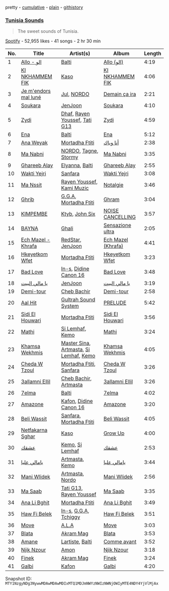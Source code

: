 pretty - [cumulative](/playlists/cumulative/37i9dQZF1DX9HeUXWsJonl.md) - [plain](/playlists/plain/37i9dQZF1DX9HeUXWsJonl) - [githistory](https://github.githistory.xyz/mackorone/spotify-playlist-archive/blob/main/playlists/plain/37i9dQZF1DX9HeUXWsJonl)

### [Tunisia Sounds](https://open.spotify.com/playlist/37i9dQZF1DX9HeUXWsJonl)

> The sweet sounds of Tunisia.

[Spotify](https://open.spotify.com/user/spotify) - 52,955 likes - 41 songs - 2 hr 30 min

| No. | Title | Artist(s) | Album | Length |
|---|---|---|---|---|
| 1 | [Allo \- الو](https://open.spotify.com/track/1mYKk7dWVDcfn8lTJ6CKJV) | [Balti](https://open.spotify.com/artist/4cgw3nEf6uOQ2NqHwSXErR) | [Allo \(الو\)](https://open.spotify.com/album/5sw19c2WnCbMacw9OzubzT) | 4:19 |
| 2 | [KI NKHAMMEM FIK](https://open.spotify.com/track/1IfYpioyU828cGgXJK44Bi) | [Kaso](https://open.spotify.com/artist/1Brdq29oq6t0jyJeeLLMx0) | [KI NKHAMMEM FIK](https://open.spotify.com/album/3957FwIBCahzUaxaboTkLO) | 4:06 |
| 3 | [Je m'endors mal luné](https://open.spotify.com/track/51ZzvOw40MCYh6DnvL57mL) | [Jul](https://open.spotify.com/artist/3IW7ScrzXmPvZhB27hmfgy), [NORDO](https://open.spotify.com/artist/44qTyRXwTktHVC0X1FGnJn) | [Demain ça ira](https://open.spotify.com/album/2NmDWH25YnnR7IkwRpT1KF) | 2:21 |
| 4 | [Soukara](https://open.spotify.com/track/4E9W5CF1SVwRrYX8xZ7H2x) | [JenJoon](https://open.spotify.com/artist/5EueujjeEpYjmaQbAuaetK) | [Soukara](https://open.spotify.com/album/0cdBTS4wd4T2k7Bwpw1eP0) | 4:10 |
| 5 | [Zydi](https://open.spotify.com/track/1r2iFBeekSLVyHetVvfTpy) | [Dhaf](https://open.spotify.com/artist/5nl9XGwpeR6xL7UCNuUgk4), [Rayen Youssef](https://open.spotify.com/artist/3rN1K1PmBAEbbdg2sOP2Pk), [Tati G13](https://open.spotify.com/artist/0U33TLQaAlL1uLccEYAXnI) | [Zydi](https://open.spotify.com/album/2gijwfmnPlKT61VSEUOFxY) | 4:59 |
| 6 | [Ena](https://open.spotify.com/track/2EgLc1ac8D2PRIoOc0MWhA) | [Balti](https://open.spotify.com/artist/4cgw3nEf6uOQ2NqHwSXErR) | [Ena](https://open.spotify.com/album/6ikbd0GPRfPckuN7rLDSit) | 5:12 |
| 7 | [Ana Weyak](https://open.spotify.com/track/5aqmJaDvhBRPKl7ouuLqiu) | [Mortadha Ftiti](https://open.spotify.com/artist/1JKD6r1BHHPW5UjN9JKwia) | [أنا وياك](https://open.spotify.com/album/4y49FwQLBB611add8CodNd) | 2:38 |
| 8 | [Ma Nabni](https://open.spotify.com/track/09L0R9oOyNyC6X8c2aKLtW) | [NORDO](https://open.spotify.com/artist/44qTyRXwTktHVC0X1FGnJn), [Tagne](https://open.spotify.com/artist/3977Z9BZCFbJQYwdIdVwgc), [Stormy](https://open.spotify.com/artist/5Do9u0GoN4gFn6Nk8NGDhh) | [Ma Nabni](https://open.spotify.com/album/0TlqqkCP5JzdgFHCJzuXwO) | 3:35 |
| 9 | [Ghareeb Alay](https://open.spotify.com/track/7gJqw9Ogef35nMOzHY8E3v) | [Elyanna](https://open.spotify.com/artist/0jIWKlfmD4Ew7HeVVrq03g), [Balti](https://open.spotify.com/artist/4cgw3nEf6uOQ2NqHwSXErR) | [Ghareeb Alay](https://open.spotify.com/album/5c7qiyYcpJO6niBfAyjZYl) | 2:55 |
| 10 | [Wakti Yejri](https://open.spotify.com/track/2rdBSVBD6xMJOmCNrGniSr) | [Sanfara](https://open.spotify.com/artist/2s55Po6VBr22RYwlCmYlY6) | [Wakti Yejri](https://open.spotify.com/album/7smElBnJjgj4vptmJx5OXo) | 3:08 |
| 11 | [Ma Nssit](https://open.spotify.com/track/1TV0wz0iAOiPMETEK8ywhl) | [Rayen Youssef](https://open.spotify.com/artist/3rN1K1PmBAEbbdg2sOP2Pk), [Kami Muzic](https://open.spotify.com/artist/7gwxgj3x9nJirsEwckTIms) | [Notalgie](https://open.spotify.com/album/6OqhouMSH01qp4CNl1VXYQ) | 3:46 |
| 12 | [Ghrib](https://open.spotify.com/track/6UmPJTPqQ3HXZkGHzpCR2H) | [G.G.A](https://open.spotify.com/artist/3Ofbm810VXiC3VaO76oMPP), [Mortadha Ftiti](https://open.spotify.com/artist/1JKD6r1BHHPW5UjN9JKwia) | [Ghram](https://open.spotify.com/album/1NyH5ubcU9CCabIjVJkAHO) | 3:04 |
| 13 | [KIMPEMBE](https://open.spotify.com/track/3c0VZLITP4HxbAzjgzz19e) | [Ktyb](https://open.spotify.com/artist/1i85OjmZoPeQqdnqX0NXBa), [John Six](https://open.spotify.com/artist/3GmOYEzhVHdhjo5aPfqdKv) | [NOISE CANCELLING](https://open.spotify.com/album/4h14WZbl7k6Tkm5GW0TCfU) | 3:57 |
| 14 | [BAYNA](https://open.spotify.com/track/1tZDQqGmN6A6wOWPHkJoC1) | [Ghali](https://open.spotify.com/artist/3egWSWp7Y4FyCKIyvXbw7L) | [Sensazione ultra](https://open.spotify.com/album/7x0QV22Ci2ZOm9HweqBLhn) | 2:05 |
| 15 | [Ech Mazel \- Khrafa](https://open.spotify.com/track/1XiL9Lp1p9WfIAzuNR1uWD) | [RedStar](https://open.spotify.com/artist/5KrsMlfx8tbhq2GjZo0KP5), [JenJoon](https://open.spotify.com/artist/5EueujjeEpYjmaQbAuaetK) | [Ech Mazel \(Khrafa\)](https://open.spotify.com/album/33phU9MxhOINJYSGYHyEpK) | 4:41 |
| 16 | [Hkeyetkom Wfet](https://open.spotify.com/track/7bzfVYSm6pU0gwuX20rFuY) | [Mortadha Ftiti](https://open.spotify.com/artist/1JKD6r1BHHPW5UjN9JKwia) | [Hkeyetkom Wfet](https://open.spotify.com/album/1gbsicMYbNsGdEfV195AyI) | 3:23 |
| 17 | [Bad Love](https://open.spotify.com/track/3jI5FBlOWlKYglME1q48B4) | [In\-s](https://open.spotify.com/artist/5JfeJl3VqY6UcwAKZVXKQM), [Didine Canon 16](https://open.spotify.com/artist/2aVPTWc4WYc7b384eatevF) | [Bad Love](https://open.spotify.com/album/4spBd91JN0Z6286LG86wDv) | 3:48 |
| 18 | [يا مالي البيت](https://open.spotify.com/track/28hkUg6xp4S4VIWw5jdqiq) | [JenJoon](https://open.spotify.com/artist/5EueujjeEpYjmaQbAuaetK) | [يا مالي البيت](https://open.spotify.com/album/35K9946pjbcu35cfcBMEUk) | 3:19 |
| 19 | [Demi\-tour](https://open.spotify.com/track/3ZqeaCp6xjjOKGt1KOEyXQ) | [Cheb Bachir](https://open.spotify.com/artist/52tue7QYDGQeyJM4e5U6KZ) | [Demi\-tour](https://open.spotify.com/album/7r9DuONoCBCEhVHXpSzUTH) | 2:58 |
| 20 | [Aal Hit](https://open.spotify.com/track/5bmskSTrIQF9AG3QRNcRs7) | [Gultrah Sound System](https://open.spotify.com/artist/3ifW3hBoqUFSwwwjGrQtba) | [PRELUDE](https://open.spotify.com/album/1F9rHP1TBv73QVgvxqfF9R) | 5:42 |
| 21 | [Sidi El Houwari](https://open.spotify.com/track/7ewNKUWihyy5DWQQESwjPc) | [Mortadha Ftiti](https://open.spotify.com/artist/1JKD6r1BHHPW5UjN9JKwia) | [Sidi El Houwari](https://open.spotify.com/album/7MRuqMWZGwhuZ1417n7B1n) | 3:56 |
| 22 | [Mathi](https://open.spotify.com/track/2BUzhyKaCLs3uqeN5HUWHE) | [Si Lemhaf](https://open.spotify.com/artist/3wOVvUvge4HJNiAgSMPNox), [Kemo](https://open.spotify.com/artist/2xfujkJKqTg2T4b1vbLKdY) | [Mathi](https://open.spotify.com/album/7F5Iqxhgk9qNwuMNtoBgdb) | 3:24 |
| 23 | [Khamsa Wekhmis](https://open.spotify.com/track/1WfIwSm6R98vRKPvFol0hN) | [Master Sina](https://open.spotify.com/artist/50YiAJFQLuv0Ncrl9zuhZq), [Artmasta](https://open.spotify.com/artist/5nIOjs6hpgOxasVYbKOAui), [Si Lemhaf](https://open.spotify.com/artist/3wOVvUvge4HJNiAgSMPNox), [Kemo](https://open.spotify.com/artist/4LUDVIU6K7ViaJHlFSpPCs) | [Khamsa Wekhmis](https://open.spotify.com/album/2u0bXhsQ5cZgPLpYORW0F2) | 4:05 |
| 24 | [Cheda W Tzoul](https://open.spotify.com/track/0gSIsNOlouCajRSw0yK6Kj) | [Mortadha Ftiti](https://open.spotify.com/artist/1JKD6r1BHHPW5UjN9JKwia), [Sanfara](https://open.spotify.com/artist/2s55Po6VBr22RYwlCmYlY6) | [Cheda W Tzoul](https://open.spotify.com/album/125HbmJXycVBvnQdxCUNEr) | 3:26 |
| 25 | [3allamni Ellil](https://open.spotify.com/track/1RBZj4TSUCsaIdapBU8wOv) | [Cheb Bachir](https://open.spotify.com/artist/52tue7QYDGQeyJM4e5U6KZ), [Artmasta](https://open.spotify.com/artist/5nIOjs6hpgOxasVYbKOAui) | [3allamni Ellil](https://open.spotify.com/album/2p0a7Xcqk98IW1QgHqSiuy) | 3:26 |
| 26 | [7elma](https://open.spotify.com/track/2Dbvw3R3GqaF4ucrbe4dTs) | [Balti](https://open.spotify.com/artist/4cgw3nEf6uOQ2NqHwSXErR) | [7elma](https://open.spotify.com/album/27l6Sbd25Oy7dhrNxItLJQ) | 4:02 |
| 27 | [Amazone](https://open.spotify.com/track/2MYKMHhMFIlmYKn05C9cV2) | [Kafon](https://open.spotify.com/artist/1g7CL458gLNv8UY3W2IFBw), [Didine Canon 16](https://open.spotify.com/artist/2aVPTWc4WYc7b384eatevF) | [Amazone](https://open.spotify.com/album/42rj17QXfTKr8YjAhUKZ28) | 3:20 |
| 28 | [Beli Wassit](https://open.spotify.com/track/0KwaYXajEWxN9KLVqpwAyK) | [Sanfara](https://open.spotify.com/artist/2s55Po6VBr22RYwlCmYlY6), [Mortadha Ftiti](https://open.spotify.com/artist/1JKD6r1BHHPW5UjN9JKwia) | [Beli Wassit](https://open.spotify.com/album/4oOglonQ8avYy0LeJDKcUi) | 4:05 |
| 29 | [Netfakarna Sghar](https://open.spotify.com/track/5SXmbTghHaWfLJCAFBqX0a) | [Kaso](https://open.spotify.com/artist/1Brdq29oq6t0jyJeeLLMx0) | [Grow Up](https://open.spotify.com/album/2QEUmVsZvzKaCn9kGah2AR) | 4:00 |
| 30 | [عشقك](https://open.spotify.com/track/5If25yKGs9cTAFNemTRzZK) | [Kemo](https://open.spotify.com/artist/2xfujkJKqTg2T4b1vbLKdY), [Si Lemhaf](https://open.spotify.com/artist/3wOVvUvge4HJNiAgSMPNox) | [عشقك](https://open.spotify.com/album/3nimuc0tltTLt71sJzkryF) | 2:53 |
| 31 | [يامالي عليا](https://open.spotify.com/track/7DP29ns5AsjtWC12ld2IiC) | [Artmasta](https://open.spotify.com/artist/5nIOjs6hpgOxasVYbKOAui), [Kemo](https://open.spotify.com/artist/4LUDVIU6K7ViaJHlFSpPCs) | [يامالي عليا](https://open.spotify.com/album/4K6RK8yyrTiwFglvCHFt1p) | 3:44 |
| 32 | [Mani Wlidek](https://open.spotify.com/track/3sWOuPS3srcCShuoYjd6hG) | [Artmasta](https://open.spotify.com/artist/5nIOjs6hpgOxasVYbKOAui), [Nordo](https://open.spotify.com/artist/4UNykXoF5SxUpgyX4nSOVC) | [Mani Wlidek](https://open.spotify.com/album/7cRWMRusoJ6juDguMnq7pI) | 2:56 |
| 33 | [Ma Saab](https://open.spotify.com/track/2lvt3ournLiAlPcwkggOVl) | [Tati G13](https://open.spotify.com/artist/0U33TLQaAlL1uLccEYAXnI), [Rayen Youssef](https://open.spotify.com/artist/3rN1K1PmBAEbbdg2sOP2Pk) | [Ma Saab](https://open.spotify.com/album/0B6maLCCMJNGbZ83z5hpEa) | 3:35 |
| 34 | [Ana Li Bghit](https://open.spotify.com/track/4p1sxxbjtfhWQfyaF2mm5d) | [Mortadha Ftiti](https://open.spotify.com/artist/1JKD6r1BHHPW5UjN9JKwia) | [Ana Li Bghit](https://open.spotify.com/album/6iad05pe3Sb9HDP7ffVTJU) | 3:49 |
| 35 | [Haw Fi Belek](https://open.spotify.com/track/5UlBJjxOMdDp0flRkD5RME) | [In\-s](https://open.spotify.com/artist/5JfeJl3VqY6UcwAKZVXKQM), [G.G.A](https://open.spotify.com/artist/3Ofbm810VXiC3VaO76oMPP), [Tchiggy](https://open.spotify.com/artist/2FsxcHBONPXPDoASKYLe2v) | [Haw Fi Belek](https://open.spotify.com/album/2RPmnyGcZARbNPz1ajp9NV) | 3:51 |
| 36 | [Move](https://open.spotify.com/track/5XnU6fppfaCp8cJCM0SXxe) | [A.L.A](https://open.spotify.com/artist/3MKpGPhBp9KeXjGooKHNDX) | [Move](https://open.spotify.com/album/717IhcEaucsFqL7YlM3aUa) | 3:03 |
| 37 | [Blata](https://open.spotify.com/track/0zVePr5IuAQISOFQXjQ1D9) | [Akram Mag](https://open.spotify.com/artist/2RN3sars5oJnOWYJYLFzU1) | [Blata](https://open.spotify.com/album/7ru31Nlx5qRZDvupo3euWo) | 3:53 |
| 38 | [Amane](https://open.spotify.com/track/5hE7CooonBvT1EhAawMCqp) | [Lartiste](https://open.spotify.com/artist/6HhnhnxLsowYuuejvku0Bz), [Balti](https://open.spotify.com/artist/4cgw3nEf6uOQ2NqHwSXErR) | [Comme avant](https://open.spotify.com/album/5kwEOC8Ua2255QdWR2TqAX) | 3:52 |
| 39 | [Njik Nzour](https://open.spotify.com/track/58oVWjYLjemAvRIIb2lDWS) | [Amon](https://open.spotify.com/artist/4nOP7DBb86tiEXS1NqQ2bw) | [Njik Nzour](https://open.spotify.com/album/3Cq4ZZHahM2IZNt2AnhaCo) | 3:18 |
| 40 | [Finek](https://open.spotify.com/track/6BJ8rKfrRf4U1u3CGGvgTV) | [Akram Mag](https://open.spotify.com/artist/2RN3sars5oJnOWYJYLFzU1) | [Finek](https://open.spotify.com/album/2rpEr6XUjRcUKkpRqaQZKe) | 3:24 |
| 41 | [Galbi](https://open.spotify.com/track/7Bri5HtRLTiCq17j3ogbH8) | [Kafon](https://open.spotify.com/artist/1g7CL458gLNv8UY3W2IFBw) | [Galbi](https://open.spotify.com/album/5y7m6UDox56LbgePd50uXX) | 4:20 |

Snapshot ID: `MTY1NzgyNDg3NywwMDAwMDAwMDIxMTQ1MDJmNWYzNWIzNWNjOWIyMTE4NDY4YjVlMjAx`
